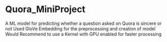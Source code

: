 # Quora_MiniProject
A ML model for predicting whether a question asked on Quora is sincere or not
Used GloVe Embedding for the preprocessing and creation of model
Would Recommend to use a Kernel with GPU enabled for faster processing

